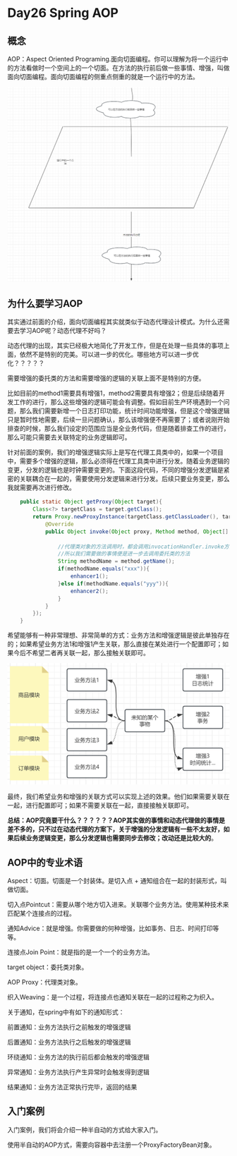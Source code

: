 # Day26 Spring AOP

## 概念

AOP：Aspect Oriented Programing.面向切面编程。你可以理解为将一个运行中的方法看做时一个空间上的一个切面。在方法的执行前后做一些事情、增强，叫做面向切面编程。面向切面编程的侧重点侧重的就是一个运行中的方法。

![image-20240513155918160](assets/image-20240513155918160.png)

## 为什么要学习AOP

其实通过前面的介绍，面向切面编程其实就类似于动态代理设计模式。为什么还需要去学习AOP呢？动态代理不好吗？

动态代理的出现，其实已经极大地简化了开发工作，但是在处理一些具体的事项上面，依然不是特别的完美。可以进一步的优化。哪些地方可以进一步优化？？？？？

需要增强的委托类的方法和需要增强的逻辑的关联上面不是特别的方便。

比如目前的method1需要具有增强1，method2需要具有增强2；但是后续随着开发工作的进行，那么这些增强的逻辑可能会有调整。假如目前生产环境遇到一个问题，那么我们需要新增一个日志打印功能，统计时间功能增强，但是这个增强逻辑只是暂时性地需要，后续一旦问题确认，那么该增强便不再需要了；或者说刚开始排查的时候，那么我们设定的范围应当是全业务代码，但是随着排查工作的进行，那么可能只需要去关联特定的业务逻辑即可。

针对前面的案例，我们的增强逻辑实际上是写在代理工具类中的，如果一个项目中，需要多个增强的逻辑，那么必须得在代理工具类中进行分发。随着业务逻辑的变更，分发的逻辑也是时钟需要变更的。下面这段代码，不同的增强分发逻辑是紧密的关联耦合在一起的，需要使用分发逻辑来进行分发。后续只要业务变更，那么我就需要再次进行修改。

```java
    public static Object getProxy(Object target){
        Class<?> targetClass = target.getClass();
        return Proxy.newProxyInstance(targetClass.getClassLoader(), targetClass.getInterfaces(), new InvocationHandler() {
            @Override
            public Object invoke(Object proxy, Method method, Object[] args) throws Throwable {

                //代理类对象的方法调用时，都会调用invocationHandler.invoke方法
                //所以我们需要做的事情便是进一步去调用委托类的方法
                String methodName = method.getName();
                if(methodName.equals("xxx")){
                    enhancer1();
                }else if(methodName.equals("yyy")){
                    enhancer2();
                }
            }
        });
    }

```

希望能够有一种非常理想、非常简单的方式：业务方法和增强逻辑是彼此单独存在的；如果希望业务方法1和增强1产生关联，那么直接在某处进行一个配置即可；如果今后不希望二者再关联一起，那么接触关联即可。

![image-20240513161345966](assets/image-20240513161345966.png)

最终，我们希望业务和增强的关联方式可以实现上述的效果。他们如果需要关联在一起，进行配置即可；如果不需要关联在一起，直接接触关联即可。

**总结：AOP究竟要干什么？？？？？？AOP其实做的事情和动态代理做的事情是差不多的，只不过在动态代理的方案下，关于增强的分发逻辑有一些不太友好，如果后续业务逻辑变更，那么分发逻辑也需要同步去修改；改动还是比较大的**。



## AOP中的专业术语

Aspect：切面。切面是一个封装体。是切入点 + 通知组合在一起的封装形式，叫做切面。

切入点Pointcut：需要从哪个地方切入进来。关联哪个业务方法。使用某种技术来匹配某个连接点的过程。

通知Advice：就是增强。你需要做的何种增强，比如事务、日志、时间打印等等。

连接点Join Point：就是指的是一个一个的业务方法。

target object：委托类对象。

AOP Proxy：代理类对象。

织入Weaving：是一个过程，将连接点也通知关联在一起的过程称之为织入。

关于通知，在spring中有如下的通知形式：

前置通知：业务方法执行之前触发的增强逻辑

后置通知：业务方法执行之后触发的增强逻辑

环绕通知：业务方法的执行前后都会触发的增强逻辑

异常通知：业务方法执行产生异常时会触发得到逻辑

结果通知：业务方法正常执行完毕，返回的结果



## 入门案例

入门案例，我们将会介绍一种半自动的方式给大家入门。

使用半自动的AOP方式，需要向容器中去注册一个ProxyFactoryBean对象。









